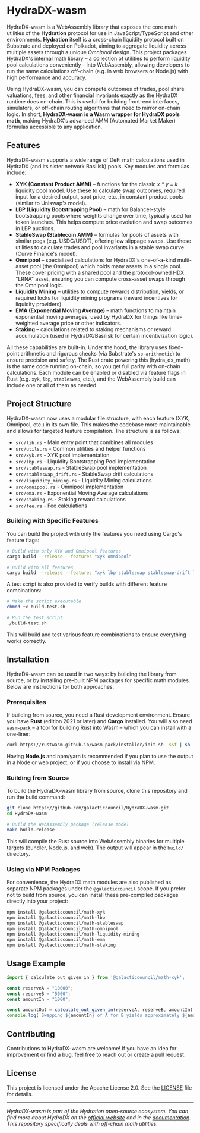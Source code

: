 # HydraDX-wasm

HydraDX-wasm is a WebAssembly library that exposes the core math utilities of the **Hydration** protocol for use in JavaScript/TypeScript and other environments. **Hydration** itself is a cross-chain liquidity protocol built on Substrate and deployed on Polkadot, aiming to aggregate liquidity across multiple assets through a unique *Omnipool* design. This project packages HydraDX's internal math library – a collection of utilities to perform liquidity pool calculations conveniently – into WebAssembly, allowing developers to run the same calculations off-chain (e.g. in web browsers or Node.js) with high performance and accuracy.

Using HydraDX-wasm, you can compute outcomes of trades, pool share valuations, fees, and other financial invariants exactly as the HydraDX runtime does on-chain. This is useful for building front-end interfaces, simulators, or off-chain routing algorithms that need to mirror on-chain logic. In short, **HydraDX-wasm is a Wasm wrapper for HydraDX pools math**, making HydraDX's advanced AMM (Automated Market Maker) formulas accessible to any application.

## Features

HydraDX-wasm supports a wide range of DeFi math calculations used in HydraDX (and its sister network Basilisk) pools. Key modules and formulas include:

- **XYK (Constant Product AMM)** – functions for the classic *x \* y = k* liquidity pool model. Use these to calculate swap outcomes, required input for a desired output, spot price, etc., in constant product pools (similar to Uniswap's model).
- **LBP (Liquidity Bootstrapping Pool)** – math for Balancer-style bootstrapping pools where weights change over time, typically used for token launches. This helps compute price evolution and swap outcomes in LBP auctions.
- **StableSwap (Stablecoin AMM)** – formulas for pools of assets with similar pegs (e.g. USDC/USDT), offering low slippage swaps. Use these utilities to calculate trades and pool invariants in a stable swap curve (Curve Finance's model).
- **Omnipool** – specialized calculations for HydraDX's one-of-a-kind multi-asset pool (the Omnipool) which holds many assets in a single pool. These cover pricing with a shared pool and the protocol-owned HDX "LRNA" asset, ensuring you can compute cross-asset swaps through the Omnipool logic.
- **Liquidity Mining** – utilities to compute rewards distribution, yields, or required locks for liquidity mining programs (reward incentives for liquidity providers).
- **EMA (Exponential Moving Average)** – math functions to maintain exponential moving averages, used by HydraDX for things like time-weighted average price or other indicators.
- **Staking** – calculations related to staking mechanisms or reward accumulation (used in HydraDX/Basilisk for certain incentivization logic).

All these capabilities are built-in. Under the hood, the library uses fixed-point arithmetic and rigorous checks (via Substrate's `sp-arithmetic`) to ensure precision and safety. The Rust crate powering this (hydra\_dx\_math) is the same code running on-chain, so you get full parity with on-chain calculations. Each module can be enabled or disabled via feature flags in Rust (e.g. `xyk`, `lbp`, `stableswap`, etc.), and the WebAssembly build can include one or all of them as needed.

## Project Structure

HydraDX-wasm now uses a modular file structure, with each feature (XYK, Omnipool, etc.) in its own file. This makes the codebase more maintainable and allows for targeted feature compilation. The structure is as follows:

- `src/lib.rs` - Main entry point that combines all modules
- `src/utils.rs` - Common utilities and helper functions
- `src/xyk.rs` - XYK pool implementation
- `src/lbp.rs` - Liquidity Bootstrapping Pool implementation
- `src/stableswap.rs` - StableSwap pool implementation
- `src/stableswap_drift.rs` - StableSwap drift calculations
- `src/liquidity_mining.rs` - Liquidity Mining calculations
- `src/omnipool.rs` - Omnipool implementation
- `src/ema.rs` - Exponential Moving Average calculations
- `src/staking.rs` - Staking reward calculations
- `src/fee.rs` - Fee calculations

### Building with Specific Features

You can build the project with only the features you need using Cargo's feature flags:

```sh
# Build with only XYK and Omnipool features
cargo build --release --features "xyk omnipool"

# Build with all features
cargo build --release --features "xyk lbp stableswap stableswap-drift liquidity-mining omnipool ema staking"
```

A test script is also provided to verify builds with different feature combinations:

```sh
# Make the script executable
chmod +x build-test.sh

# Run the test script
./build-test.sh
```

This will build and test various feature combinations to ensure everything works correctly.

## Installation

HydraDX-wasm can be used in two ways: by building the library from source, or by installing pre-built NPM packages for specific math modules. Below are instructions for both approaches.

### Prerequisites

If building from source, you need a Rust development environment. Ensure you have **Rust** (edition 2021 or later) and **Cargo** installed. You will also need [`wasm-pack`](https://rustwasm.github.io/wasm-pack/installer/) – a tool for building Rust into Wasm – which you can install with a one-liner:

```sh
curl https://rustwasm.github.io/wasm-pack/installer/init.sh -sSf | sh
```

Having **Node.js** and npm/yarn is recommended if you plan to use the output in a Node or web project, or if you choose to install via NPM.

### Building from Source

To build the HydraDX-wasm library from source, clone this repository and run the build command:

```sh
git clone https://github.com/galacticcouncil/HydraDX-wasm.git
cd HydraDX-wasm

# Build the WebAssembly package (release mode)
make build-release
```

This will compile the Rust source into WebAssembly binaries for multiple targets (bundler, Node.js, and web). The output will appear in the `build/` directory.

### Using via NPM Packages

For convenience, the HydraDX math modules are also published as separate NPM packages under the `@galacticcouncil` scope. If you prefer not to build from source, you can install these pre-compiled packages directly into your project:

```sh
npm install @galacticcouncil/math-xyk
npm install @galacticcouncil/math-lbp
npm install @galacticcouncil/math-stableswap
npm install @galacticcouncil/math-omnipool
npm install @galacticcouncil/math-liquidity-mining
npm install @galacticcouncil/math-ema
npm install @galacticcouncil/math-staking
```

## Usage Example

```js
import { calculate_out_given_in } from '@galacticcouncil/math-xyk';  

const reserveA = "10000";
const reserveB = "5000";
const amountIn = "1000";

const amountOut = calculate_out_given_in(reserveA, reserveB, amountIn);
console.log(`Swapping ${amountIn} of A for B yields approximately ${amountOut} of B`);
```

## Contributing

Contributions to HydraDX-wasm are welcome! If you have an idea for improvement or find a bug, feel free to reach out or create a pull request.

## License

This project is licensed under the Apache License 2.0. See the [LICENSE](./LICENSE) file for details.

---

*HydraDX-wasm is part of the Hydration open-source ecosystem. You can find more about HydraDX on the *[*official website*](https://hydration.net/)* and in the *[*documentation*](https://docs.hydration.net)*. This repository specifically deals with off-chain math utilities.*

